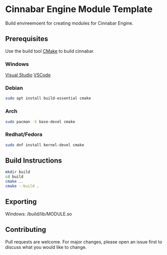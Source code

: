 # Cinnabar Engine Module Template
Build envireemoent for creating modules for Cinnabar Engine.

## Prerequisites

Use the build tool [CMake](https://cmake.org/install/) to build cinnabar.

### Windows
[Visual Studio](https://visualstudio.microsoft.com/)
[VSCode](https://code.visualstudio.com/docs/cpp/config-msvc)
### Debian
```bash
sudo apt install build-essential cmake
```
### Arch
```bash
sudo pacman -S base-devel cmake 
```
### Redhat/Fedora
```bash
sudo dnf install kernel-devel cmake
```
## Build Instructions
```bash
mkdir build
cd build
cmake ..
cmake --build .
```

## Exporting
Windows: /build/lib/MODULE.so

## Contributing
Pull requests are welcome. For major changes, please open an issue first to discuss what you would like to change.
